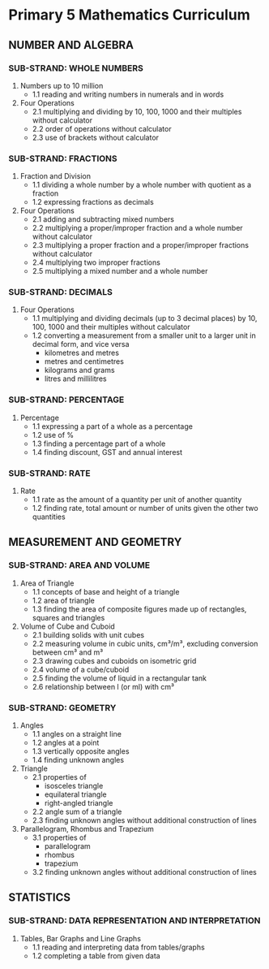 # Primary 5 Mathematics Curriculum

## NUMBER AND ALGEBRA

### SUB-STRAND: WHOLE NUMBERS
1. Numbers up to 10 million
   - 1.1 reading and writing numbers in numerals and in words
2. Four Operations
   - 2.1 multiplying and dividing by 10, 100, 1000 and their multiples without calculator
   - 2.2 order of operations without calculator
   - 2.3 use of brackets without calculator

### SUB-STRAND: FRACTIONS
1. Fraction and Division
   - 1.1 dividing a whole number by a whole number with quotient as a fraction
   - 1.2 expressing fractions as decimals
2. Four Operations
   - 2.1 adding and subtracting mixed numbers
   - 2.2 multiplying a proper/improper fraction and a whole number without calculator
   - 2.3 multiplying a proper fraction and a proper/improper fractions without calculator
   - 2.4 multiplying two improper fractions
   - 2.5 multiplying a mixed number and a whole number

### SUB-STRAND: DECIMALS
1. Four Operations
   - 1.1 multiplying and dividing decimals (up to 3 decimal places) by 10, 100, 1000 and their multiples without calculator
   - 1.2 converting a measurement from a smaller unit to a larger unit in decimal form, and vice versa
     - kilometres and metres
     - metres and centimetres
     - kilograms and grams
     - litres and millilitres

### SUB-STRAND: PERCENTAGE
1. Percentage
   - 1.1 expressing a part of a whole as a percentage
   - 1.2 use of %
   - 1.3 finding a percentage part of a whole
   - 1.4 finding discount, GST and annual interest

### SUB-STRAND: RATE
1. Rate
   - 1.1 rate as the amount of a quantity per unit of another quantity
   - 1.2 finding rate, total amount or number of units given the other two quantities

## MEASUREMENT AND GEOMETRY

### SUB-STRAND: AREA AND VOLUME
1. Area of Triangle
   - 1.1 concepts of base and height of a triangle
   - 1.2 area of triangle
   - 1.3 finding the area of composite figures made up of rectangles, squares and triangles
2. Volume of Cube and Cuboid
   - 2.1 building solids with unit cubes
   - 2.2 measuring volume in cubic units, cm³/m³, excluding conversion between cm³ and m³
   - 2.3 drawing cubes and cuboids on isometric grid
   - 2.4 volume of a cube/cuboid
   - 2.5 finding the volume of liquid in a rectangular tank
   - 2.6 relationship between l (or ml) with cm³

### SUB-STRAND: GEOMETRY
1. Angles
   - 1.1 angles on a straight line
   - 1.2 angles at a point
   - 1.3 vertically opposite angles
   - 1.4 finding unknown angles
2. Triangle
   - 2.1 properties of
     - isosceles triangle
     - equilateral triangle
     - right-angled triangle
   - 2.2 angle sum of a triangle
   - 2.3 finding unknown angles without additional construction of lines
3. Parallelogram, Rhombus and Trapezium
   - 3.1 properties of
     - parallelogram
     - rhombus
     - trapezium
   - 3.2 finding unknown angles without additional construction of lines

## STATISTICS

### SUB-STRAND: DATA REPRESENTATION AND INTERPRETATION
1. Tables, Bar Graphs and Line Graphs
   - 1.1 reading and interpreting data from tables/graphs
   - 1.2 completing a table from given data
